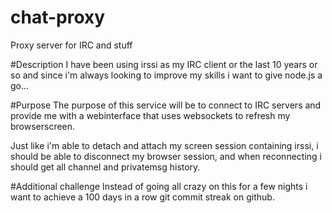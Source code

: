 chat-proxy
==========

Proxy server for IRC and stuff 

#Description
I have been using irssi as my IRC client or the last 10 years or so and since
i'm always looking to improve my skills i want to give node.js a go...

#Purpose
The purpose of this service will be to connect to IRC servers and provide 
me with a webinterface that uses websockets to refresh my browserscreen.

Just like i'm able to detach and attach my screen session containing irssi, i
should be able to disconnect my browser session, and when reconnecting i should get
all channel and privatemsg history.


#Additional challenge
Instead of going all crazy on this for a few nights i want to achieve a 100 days in a row
git commit streak on github.

